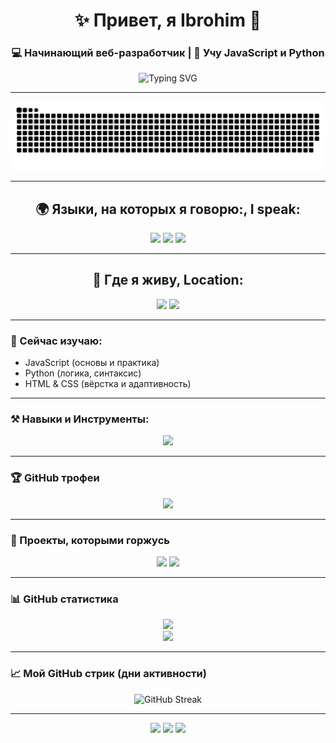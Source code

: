 <h1 align="center">✨ Привет, я Ibrohim 👋</h1>
<h3 align="center">💻 Начинающий веб-разработчик | 🚀 Учу JavaScript и Python</h3>

<p align="center">
  <img src="https://readme-typing-svg.herokuapp.com?font=Fira+Code&size=22&pause=1000&color=00F7FF&center=true&vCenter=true&width=435&lines=🌱+Учу+JavaScript+и+Python;💻+Знаю+HTML+%26+CSS;🚀+Хочу+стать+Full-Stack+разработчиком!" alt="Typing SVG" />
</p>

---

![snake gif](https://github.com/norboyevs/norboyevs/blob/output/github-snake-dark.svg)

---

<h2 align="center">🌍 Языки, на которых я говорю:, I speak: </h2>

<p align="center">
  <img src="https://img.shields.io/badge/Русский / Russian-Выcший%20/ Higher-blue?style=for-the-badge&logo=googletranslate" />
  <img src="https://img.shields.io/badge/Узбекский / Uzbek-Родной / Native-success?style=for-the-badge&logo=googletranslate" />
  <img src="https://img.shields.io/badge/Английский / English-Свободное общение / Free Communication-yellow?style=for-the-badge&logo=googletranslate" />
</p>

---

<h2 align="center">📍 Где я живу, Location:</h2>

<p align="center">
  <img src="https://img.shields.io/badge/Страна / Country-Узбекистан / Uzbekistan-006747?style=for-the-badge&logoColor=white" />
  <img src="https://img.shields.io/badge/Город / City-Ташкент / Tashkent-blue?style=for-the-badge" />
</p>

---

### 🧠 Сейчас изучаю:
- JavaScript (основы и практика)
- Python (логика, синтаксис)
- HTML & CSS (вёрстка и адаптивность)

---

### ⚒️ Навыки и Инструменты:
<p align="center">
  <img src="https://skillicons.dev/icons?i=html,css,js,python,git,github,vscode" />
</p>

---

### 🏆 GitHub трофеи
<p align="center">
  <img src="https://github-profile-trophy.vercel.app/?username=norboyevs&theme=gruvbox&no-frame=true&title=Stars,Commits,Followers,Repositories,Issues" />
</p>

---

### 📌 Проекты, которыми горжусь

<p align="center">
  <a href="https://github.com/norboyevs"><img src="https://img.shields.io/badge/Скоро-проекты-yellow?style=for-the-badge&logo=github" /></a>
  <a href="#"><img src="https://img.shields.io/badge/Проект_1-в_разработке-inactive?style=for-the-badge&logo=javascript" /></a>
</p>

---

### 📊 GitHub статистика

<p align="center">
  <img src="https://github-readme-stats.vercel.app/api?username=norboyevs&show_icons=true&theme=tokyonight" />
  <br>
  <img src="https://github-readme-stats.vercel.app/api/top-langs/?username=norboyevs&layout=compact&theme=tokyonight" />
</p>

---

### 📈 Мой GitHub стрик (дни активности)

<p align="center">
  <img src="https://streak-stats.demolab.com?user=norboyevs&theme=tokyonight&date_format=M%20j%5B%2C%20Y%5D" alt="GitHub Streak" />
</p>

---

<p align="center"> <a href="https://t.me/nrbyvvs"><img src="https://img.shields.io/badge/Telegram-2CA5E0?style=for-the-badge&logo=telegram&logoColor=white" /></a> <a href="https://instagram.com/1brokhim_n"><img src="https://img.shields.io/badge/Instagram-E4405F?style=for-the-badge&logo=instagram&logoColor=white" /></a> <a href="mailto:ibrohimnorboev168@gmail.com"><img src="https://img.shields.io/badge/Email-D14836?style=for-the-badge&logo=gmail&logoColor=white" /></a> </p>
